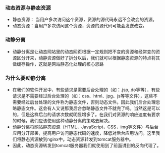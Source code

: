 ### 动态资源与静态资源

* 静态资源： 当用户多次访问这个资源，资源的源代码永远不会改变的资源。
* 动态资源：当用户多次访问这个资源，资源的源代码可能会发送改变。

### 动静分离

* 动静分离是让动态网站里的动态网页根据一定规则把不变的资源和经常变的资源区分开来，动静资源做好了拆分以后，我们就可以根据静态资源的特点将其做缓存操作，这就是网站静态化处理的核心思路

### 为什么要动静分离

* 在我们的软件开发中，有些请求是需要后台处理的（如：.jsp,.do等等），有些请求是不需要经过后台处理的（如：css、html、jpg、js等等文件），这些不需要经过后台处理的文件称为静态文件，否则动态文件。因此我们后台处理忽略静态文件。这会有人又说那我后台忽略静态文件不就完了吗。当然这是可以的，但是这样后台的请求次数就明显增多了。在我们对资源的响应速度有要求的时候，我们应该使用这种动静分离的策略去解决。
* 动静分离将网站静态资源（HTML，JavaScript，CSS，img等文件）与后台应用分开部署，提高用户访问静态代码的速度，降低对后台应用访问。这里我们将静态资源放到nginx中，动态资源转发到tomcat服务器中。
* 因此，动态资源转发到tomcat服务器我们就使用到了前面讲到的反向代理了。